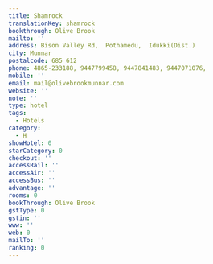 ```yaml
---
title: Shamrock
translationKey: shamrock
bookthrough: Olive Brook
mailto: ''
address: Bison Valley Rd,  Pothamedu,  Idukki(Dist.)
city: Munnar
postalcode: 685 612
phone: 4865-233188, 9447799458, 9447841483, 9447071076,
mobile: ''
email: mail@olivebrookmunnar.com
website: ''
note: ''
type: hotel
tags:
  - Hotels
category:
  - H
showHotel: 0
starCategory: 0
checkout: ''
accessRail: ''
accessAir: ''
accessBus: ''
advantage: ''
rooms: 0
bookThrough: Olive Brook
gstType: 0
gstin: ''
www: ''
web: 0
mailTo: ''
ranking: 0
---
```







